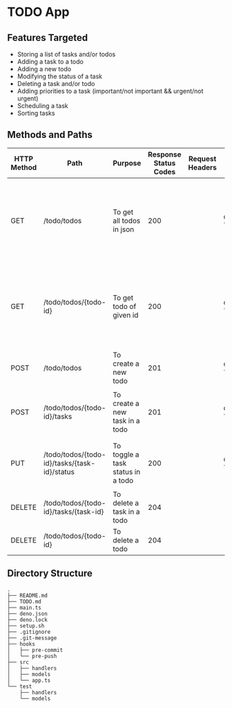 # TODO App

## Features Targeted

- Storing a list of tasks and/or todos
- Adding a task to a todo
- Adding a new todo
- Modifying the status of a task
- Deleting a task and/or todo
- Adding priorities to a task (important/not important && urgent/not urgent)
- Scheduling a task
- Sorting tasks

## Methods and Paths

| HTTP Method | Path                                         | Purpose                           | Response Status Codes | Request Headers | Response Headers                | Response Content                                                                                                             |
| ----------- | -------------------------------------------- | --------------------------------- | --------------------- | --------------- | ------------------------------- | ---------------------------------------------------------------------------------------------------------------------------- |
| GET         | /todo/todos                                  | To get all todos in json          | 200                   |                 | `Content-type:application/json` | `[{todo_ID:<todo-id>, title:<todo-title>, tasks:[{task_ID:<task-id>, description:<task-description>, done:<task-status>}]}]` |
| GET         | /todo/todos/{todo-id}                        | To get todo of given id           | 200                   |                 | `Content-type:application/json` | `{todo_ID:<todo-id>, title:<todo-title>, tasks:[{task_ID:<task-id>, description:<task-description>, done:<task-status>}]}`   |
| POST        | /todo/todos                                  | To create a new todo              | 201                   |                 | `Content-type:application/json` | `{todo_ID:<todo-id>, title:<todo-title>, tasks:[]}`                                                                          |
| POST        | /todo/todos/{todo-id}/tasks                  | To create a new task in a todo    | 201                   |                 | `Content-type:application/json` | `{task_ID:<task-id>, description:<task-description>, done:<task-status>}`                                                    |
| PUT         | /todo/todos/{todo-id}/tasks/{task-id}/status | To toggle a task status in a todo | 200                   |                 | `Content-type:application/json` | `{task_ID:<task-id>, description:<task-description>, done:<task-status>}`                                                    |
| DELETE      | /todo/todos/{todo-id}/tasks/{task-id}        | To delete a task in a todo        | 204                   |                 |                                 |                                                                                                                              |
| DELETE      | /todo/todos/{todo-id}                        | To delete a todo                  | 204                   |                 |                                 |                                                                                                                              |

## Directory Structure

```
.
├── README.md
├── TODO.md
├── main.ts
├── deno.json
├── deno.lock
├── setup.sh
├── .gitignore
├── .git-message
├── hooks
│   ├── pre-commit
│   └── pre-push
├── src
│   ├── handlers
│   ├── models
│   └── app.ts
└── test
    ├── handlers
    └── models
```
